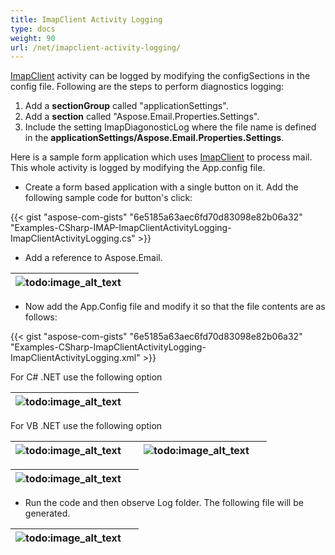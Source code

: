 ```yaml
---
title: ImapClient Activity Logging
type: docs
weight: 90
url: /net/imapclient-activity-logging/
---
```



[ImapClient](https://reference.aspose.com/email/net/aspose.email.clients.imap/imapclient) activity can be logged by modifying the configSections in the config file. Following are the steps to perform diagnostics logging:

1. Add a **sectionGroup** called "applicationSettings".
1. Add a **section** called "Aspose.Email.Properties.Settings".
1. Include the setting ImapDiagonosticLog where the file name is defined in the **applicationSettings/Aspose.Email.Properties.Settings**.

Here is a sample form application which uses [ImapClient](https://reference.aspose.com/email/net/aspose.email.clients.imap/imapclient) to process mail. This whole activity is logged by modifying the App.config file.

- Create a form based application with a single button on it. Add the following sample code for button's click:



{{< gist "aspose-com-gists" "6e5185a63aec6fd70d83098e82b06a32" "Examples-CSharp-IMAP-ImapClientActivityLogging-ImapClientActivityLogging.cs" >}}



- Add a reference to Aspose.Email.

|![todo:image_alt_text](imapclient-activity-logging_1.png)| |
| :- | :- |
- Now add the App.Config file and modify it so that the file contents are as follows:



{{< gist "aspose-com-gists" "6e5185a63aec6fd70d83098e82b06a32" "Examples-CSharp-ImapClientActivityLogging-ImapClientActivityLogging.xml" >}}



For C# .NET use the following option

|![todo:image_alt_text](imapclient-activity-logging_2.png)| |
| :- | :- |
For VB .NET use the following option

|![todo:image_alt_text](imapclient-activity-logging_2.png)| |![todo:image_alt_text](imapclient-activity-logging_4.png)| |
| :- | :- | :- | :- |


|![todo:image_alt_text](imapclient-activity-logging_5.png)| |
| :- | :- |
- Run the code and then observe Log folder. The following file will be generated.

|![todo:image_alt_text](imapclient-activity-logging_6.png)| |
| :- | :- |

